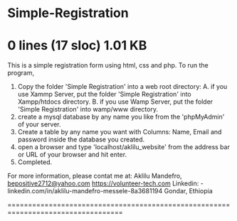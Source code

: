 # Simple-Registration
0 lines (17 sloc) 1.01 KB
===============================================================================
This is a simple registration form using html, css and php.
To run the program,

1. Copy the folder 'Simple Registration' into a web root directory:
          A. if you use Xammp Server, put the folder 'Simple Registration' into Xampp/htdocs directory.
          B. if you use Wamp Server, put the folder 'Simple Registration' into wamp/www directory.
2. create a mysql database by any name you  like from the 'phpMyAdmin' of your server.
3. Create a table by any name you want with Columns: Name, Email and password inside the database you created.
4. open a browser and type 'localhost/aklilu_website' from the address bar or URL of your browser and hit enter.
5. Completed.

For more information, please contat me at:
Aklilu Mandefro,
bepositive2712@yahoo.com
https://volunteer-tech.com
Linkedin: - linkedin.com/in/aklilu-mandefro-messele-8a3681194
Gondar, Ethiopia

==================================================================================
